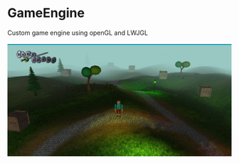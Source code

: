 # GameEngine
Custom game engine using openGL and LWJGL
<br>
<br>
<img src='https://github.com/sanderhelleso/GameEngine/blob/master/res/world.jpg'>
